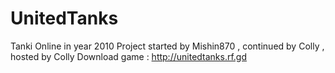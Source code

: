 # UnitedTanks
Tanki Online in year 2010
Project started by Mishin870 , continued by Colly , hosted by Colly
Download game : http://unitedtanks.rf.gd
